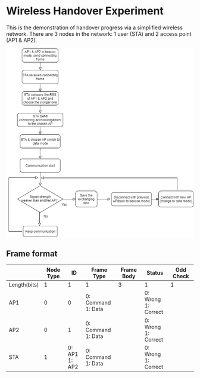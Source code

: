 # Wireless Handover Experiment
This is the demonstration of handover progress via a simplified wireless network. There are 3 nodes in the network: 1 user (STA) and 2 access point (AP1 & AP2). 

![avatar](/Flowchart.png)

## Frame format
  <br>|Node Type|ID|Frame Type|Frame Body|Status|Odd Check
 ----|----|----|----|----|----|----
 Length(bits)|1|1|1|3|1|1
 AP1|0|0|0: Command<br>1: Data||0: Wrong<br>1: Correct|
 AP2|0|1|0: Command<br>1: Data||0: Wrong<br>1: Correct|
 STA|1|0: AP1<br>1: AP2|0: Command<br>1: Data||0: Wrong<br>1: Correct|
